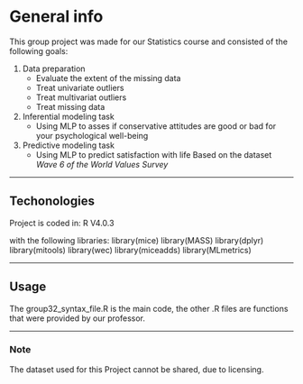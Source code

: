 # General info
This group project was made for our Statistics course and consisted of the following goals:
1. Data preparation
	* Evaluate the extent of the missing data
	* Treat univariate outliers
	* Treat multivariat outliers
	* Treat missing data
2. Inferential modeling task
	* Using MLP to asses if conservative attitudes are good or bad for your psychological well-being
3. Predictive modeling task
	* Using MLP to predict satisfaction with life
Based on the dataset *Wave 6 of the World Values Survey*
---

## Techonologies
Project is coded in:
R V4.0.3

with the following libraries:
library(mice)
library(MASS)
library(dplyr) 
library(mitools)
library(wec)
library(miceadds)
library(MLmetrics)

--- 

## Usage
The group32_syntax_file.R is the main code, the other .R files are functions that were provided by our professor. 

---

### Note
The dataset used for this Project cannot be shared, due to licensing.
